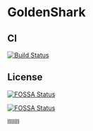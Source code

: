 # GoldenShark

## CI

[![Build Status](https://travis-ci.org/jiangtianyu2009/GoldenShark.svg?branch=develop)](https://travis-ci.org/jiangtianyu2009/GoldenShark)

## License

[![FOSSA Status](https://app.fossa.io/api/projects/git%2Bgithub.com%2Fjiangtianyu2009%2FGoldenShark.svg?type=shield)](https://app.fossa.io/projects/git%2Bgithub.com%2Fjiangtianyu2009%2FGoldenShark?ref=badge_shield)

[![FOSSA Status](https://app.fossa.io/api/projects/git%2Bgithub.com%2Fjiangtianyu2009%2FGoldenShark.svg?type=large)](https://app.fossa.io/projects/git%2Bgithub.com%2Fjiangtianyu2009%2FGoldenShark?ref=badge_large)

llllllll